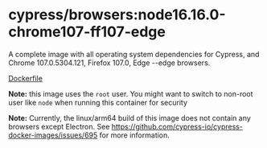 <!--
WARNING: this file was autogenerated by generate-browser-image.js using

    yarn add:browser -- 16.16.0 --chrome=107.0.5304.121 --firefox=107.0 --edge
-->

# cypress/browsers:node16.16.0-chrome107-ff107-edge

A complete image with all operating system dependencies for Cypress, and Chrome 107.0.5304.121, Firefox 107.0, Edge --edge browsers.

[Dockerfile](Dockerfile)

**Note:** this image uses the `root` user. You might want to switch to non-root user like `node` when running this container for security

**Note:** Currently, the linux/arm64 build of this image does not contain any browsers except Electron. See https://github.com/cypress-io/cypress-docker-images/issues/695 for more information.
